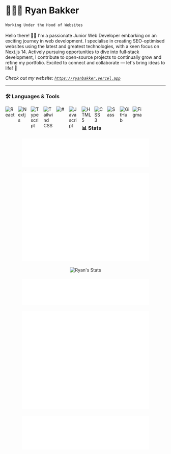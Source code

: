 # 🧑🏻‍💻 Ryan Bakker

`Working Under the Hood of Websites`<br/><br/>
Hello there! 👋🏻  I'm a passionate Junior Web Developer embarking on an exciting journey in web development. I specialise in creating SEO-optimised websites using the latest and greatest technologies, with a keen focus on Next.js 14. Actively pursuing opportunities to dive into full-stack development, I contribute to open-source projects to continually grow and refine my portfolio. Excited to connect and collaborate — let's bring ideas to life! 🚀
<br/>

<i> Check out my website: <a href="https://ryanbakker.vercel.app" target="_blank">`https://ryanbakker.vercel.app`</a> </i>



---

### 🛠️ Languages & Tools
<img align="left" alt="React" width="30px" style="padding-right: 10px;" src="https://cdn.jsdelivr.net/gh/devicons/devicon/icons/react/react-original.svg" />
<img align="left" alt="Nextjs" width="30px" style="padding-right: 10px;" src="https://cdn.jsdelivr.net/gh/devicons/devicon/icons/nextjs/nextjs-original.svg" />
<img align="left" alt="Typescript" width="30px" style="padding-right: 10px;" src="https://cdn.jsdelivr.net/gh/devicons/devicon/icons/typescript/typescript-plain.svg" />
<img align="left" alt="Tailwind CSS" width="30px" style="padding-right: 10px;" src="https://cdn.jsdelivr.net/gh/devicons/devicon/icons/tailwindcss/tailwindcss-plain.svg" />
<img align="left" alt="#" width="30px" style="padding-right: 10px;" src="https://api.iconify.design/logos:notion-icon.svg" />
<img align="left" alt="Javascript" width="30px" style="padding-right: 10px;" src="https://cdn.jsdelivr.net/gh/devicons/devicon/icons/javascript/javascript-plain.svg" />
<img align="left" alt="HTML 5" width="30px" style="padding-right: 10px;" src="https://cdn.jsdelivr.net/gh/devicons/devicon/icons/html5/html5-plain.svg" />
<img align="left" alt="CSS 3" width="30px" style="padding-right: 10px;" src="https://cdn.jsdelivr.net/gh/devicons/devicon/icons/css3/css3-plain.svg" />
<img align="left" alt="Sass" width="30px" style="padding-right: 10px;" src="https://cdn.jsdelivr.net/gh/devicons/devicon/icons/sass/sass-original.svg" />
<img align="left" alt="GitHub" width="30px" style="padding-right: 10px;" src="https://cdn.jsdelivr.net/gh/devicons/devicon/icons/github/github-original.svg" />
<img align="left" alt="Figma" width="30px" style="padding-right: 10px;" src="https://cdn.jsdelivr.net/gh/devicons/devicon/icons/figma/figma-original.svg" /><br/>

# 

### 📊 Stats
<div style="display: flex; flex-wrap: wrap; gap: 20px; justify-content: center;">
<img src="/metrics.plugin.languages.svg" alt="Most Used Languages" width="400">
<img src="/metrics.plugin.isocalendar.fullyear.svg" alt="Isometric Calendar Full Year" width="400">
<img src="https://github-readme-stats.vercel.app/api?username=ryanbakker&show_icons=true&theme=react" alt="Ryan's Stats">
<img src="/metrics.plugin.achievements.svg" alt="Achievements" width="400">
<img src="/github-metrics.svg" alt="GitHub Metrics" width="400">
<img src="/metrics.plugin.calendar.svg" alt="Current Calendar" width="400">
</div>



